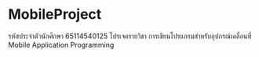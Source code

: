 # MobileProject
รหัสประจำตัวนักศึกษา 65114540125 โปรเจครายวิชา การเขียนโปรแกรมสำหรับอุปกรณ์เคลื่อนที่ Mobile Application Programming 

